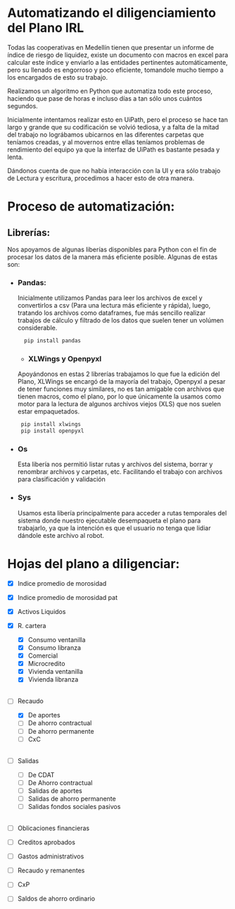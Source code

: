 # Automatizando el diligenciamiento del Plano IRL

Todas las cooperativas en Medellín tienen que presentar un informe de índice de riesgo de liquidez, existe un documento con macros en excel para calcular este índice y enviarlo a las entidades pertinentes automáticamente, pero su llenado es engorroso y poco eficiente, tomandole mucho tiempo a los encargados de esto su trabajo.

Realizamos un algoritmo en Python que automatiza todo este proceso, haciendo que pase de horas e incluso días a tan sólo unos cuántos segundos.

Inicialmente intentamos realizar esto en UiPath, pero el proceso se hace tan largo y grande que su codificación se volvió tediosa, y a falta de la mitad del trabajo no lográbamos ubicarnos en las diferentes carpetas que teníamos creadas, y al movernos entre ellas teníamos problemas de rendimiento del equipo ya que la interfaz de UiPath es bastante pesada y lenta.

Dándonos cuenta de que no había interacción con la UI y era sólo trabajo de Lectura y escritura, procedimos a hacer esto de otra manera.

# Proceso de automatización:

## Librerías:
Nos apoyamos de algunas liberías disponibles para Python con el fin de procesar los datos de la manera más eficiente posible. Algunas de estas son:

- ### Pandas:
  Inicialmente utilizamos Pandas para leer los archivos de excel y convertirlos a csv (Para una lectura más eficiente y rápida), luego, tratando los archivos como dataframes, fue más sencillo realizar trabajos de cálculo y filtrado de los datos que suelen tener un volúmen considerable.

  ```python
    pip install pandas
  ```
  - ### XLWings y Openpyxl
  Apoyándonos en estas 2 librerías trabajamos lo que fue la edición del Plano, XLWings se encargó de la mayoría del trabajo, Openpyxl a pesar de tener funciones muy similares, no es tan amigable con archivos que tienen macros, como el plano, por lo que únicamente la usamos como motor para la lectura de algunos archivos viejos (XLS) que nos suelen estar empaquetados.

   ```python
    pip install xlwings
    pip install openpyxl
  ```

- ### Os
  Esta libería nos permitió listar rutas y archivos del sistema, borrar y renombrar archivos y carpetas, etc. Facilitando el trabajo con archivos para clasificación y validación
- ### Sys
  Usamos esta libería principalmente para acceder a rutas temporales del sistema donde nuestro ejecutable desempaqueta el plano para trabajarlo, ya que la intención es que el usuario no tenga que lidiar dándole este archivo al robot.

# Hojas del plano a diligenciar:
  - [x] Indice promedio de morosidad 
  - [x] Indice promedio de morosidad pat
  - [x] Activos Liquidos


  - [x] R. cartera
    - [x] Consumo ventanilla
    - [x] Consumo libranza
    - [x] Comercial
    - [x] Microcredito
    - [x] Vivienda ventanilla
    - [x] Vivienda libranza
  <br><br>
  - [ ] Recaudo
    - [x] De aportes
    - [ ] De ahorro contractual
    - [ ] De ahorro permanente
    - [ ] CxC
  <br><br>
  - [ ] Salidas
    - [ ] De CDAT
    - [ ] De Ahorro contractual
    - [ ] Salidas de aportes
    - [ ] Salidas de ahorro permanente
    - [ ] Salidas fondos sociales pasivos
  <br><br>
  - [ ] Oblicaciones financieras
  - [ ] Creditos aprobados
  - [ ] Gastos administrativos
  - [ ] Recaudo y remanentes
  - [ ] CxP
  - [ ] Saldos de ahorro ordinario